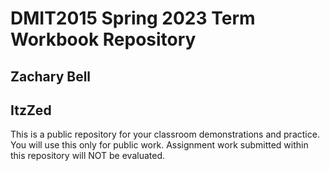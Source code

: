 # DMIT2015 Spring 2023 Term Workbook Repository

## Zachary Bell

## ItzZed

This is a public repository for your classroom demonstrations and practice. You will use this only for public work. Assignment work submitted within this repository will NOT be evaluated.

